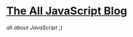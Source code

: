 # [The All JavaScript Blog](https://the-all-javascript-blog.vercel.app/)

_all about JavaScript_ ;)
